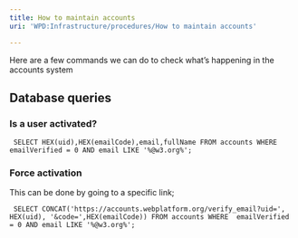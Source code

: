 ```yaml
---
title: How to maintain accounts
uri: 'WPD:Infrastructure/procedures/How to maintain accounts'

---
```

Here are a few commands we can do to check what’s happening in the accounts system

## <span>Database queries</span>

### <span>Is a user activated?</span>

     SELECT HEX(uid),HEX(emailCode),email,fullName FROM accounts WHERE emailVerified = 0 AND email LIKE '%@w3.org%';

### <span>Force activation</span>

This can be done by going to a specific link;

     SELECT CONCAT('https://accounts.webplatform.org/verify_email?uid=', HEX(uid), '&code=',HEX(emailCode)) FROM accounts WHERE  emailVerified = 0 AND email LIKE '%@w3.org%';